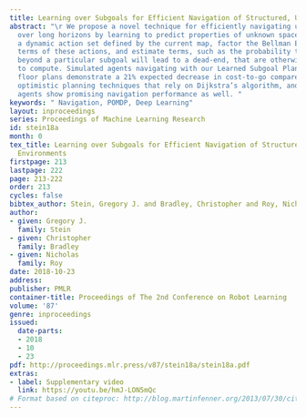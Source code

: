 ```yaml
---
title: Learning over Subgoals for Efficient Navigation of Structured, Unknown Environments
abstract: "\r We propose a novel technique for efficiently navigating unknown environments
  over long horizons by learning to predict properties of unknown space. We generate
  a dynamic action set defined by the current map, factor the Bellman Equation in
  terms of these actions, and estimate terms, such as the probability that navigating
  beyond a particular subgoal will lead to a dead-end, that are otherwise difficult
  to compute. Simulated agents navigating with our Learned Subgoal Planner in real-world
  floor plans demonstrate a 21% expected decrease in cost-to-go compared to standard
  optimistic planning techniques that rely on Dijkstra’s algorithm, and real-world
  agents show promising navigation performance as well. "
keywords: " Navigation, POMDP, Deep Learning"
layout: inproceedings
series: Proceedings of Machine Learning Research
id: stein18a
month: 0
tex_title: Learning over Subgoals for Efficient Navigation of Structured, Unknown
  Environments
firstpage: 213
lastpage: 222
page: 213-222
order: 213
cycles: false
bibtex_author: Stein, Gregory J. and Bradley, Christopher and Roy, Nicholas
author:
- given: Gregory J.
  family: Stein
- given: Christopher
  family: Bradley
- given: Nicholas
  family: Roy
date: 2018-10-23
address: 
publisher: PMLR
container-title: Proceedings of The 2nd Conference on Robot Learning
volume: '87'
genre: inproceedings
issued:
  date-parts:
  - 2018
  - 10
  - 23
pdf: http://proceedings.mlr.press/v87/stein18a/stein18a.pdf
extras:
- label: Supplementary video
  link: https://youtu.be/hmJ-LON5mQc
# Format based on citeproc: http://blog.martinfenner.org/2013/07/30/citeproc-yaml-for-bibliographies/
---
```

